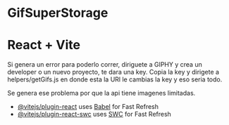 
# GifSuperStorage
# React + Vite

Si genera un error para poderlo correr, diriguete a GIPHY y crea un developer o un nuevo proyecto, te dara una key. Copia la key y dirigete a helpers/getGifs.js en donde esta la URl le cambias la key y eso seria todo.

Se genera ese problema por que la api tiene imagenes limitadas.

- [@vitejs/plugin-react](https://github.com/vitejs/vite-plugin-react/blob/main/packages/plugin-react/README.md) uses [Babel](https://babeljs.io/) for Fast Refresh
- [@vitejs/plugin-react-swc](https://github.com/vitejs/vite-plugin-react-swc) uses [SWC](https://swc.rs/) for Fast Refresh
